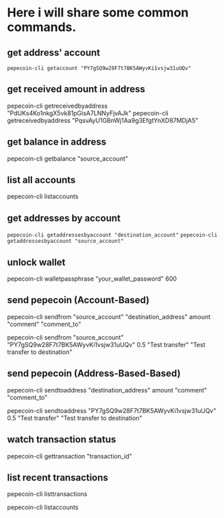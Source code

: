 # Here i will share some common commands. 

## get address' account 

``` pepecoin-cli getaccount "PY7gSQ9w28F7t7BK5AWyvKi1vsjw31uUQv" ```


## get received amount in address 

pepecoin-cli getreceivedbyaddress "PdUKs4Ko1nkgX5vk81pGisA7LNNyFjvAJk"
pepecoin-cli getreceivedbyaddress "PqsvAyU1GBnWj1Aa9g3EfgtYnXD87MDjA5"


## get balance  in address 
pepecoin-cli getbalance "source_account"


## list all accounts 

pepecoin-cli listaccounts



## get addresses by account 

``` pepecoin-cli getaddressesbyaccount "destination_account" ```
``` pepecoin-cli getaddressesbyaccount "source_account" ```


## unlock wallet 

pepecoin-cli walletpassphrase "your_wallet_password" 600


## send pepecoin  (Account-Based)

pepecoin-cli sendfrom "source_account" "destination_address" amount "comment" "comment_to"

pepecoin-cli sendfrom "source_account" "PY7gSQ9w28F7t7BK5AWyvKi1vsjw31uUQv" 0.5 "Test transfer" "Test transfer to destination"


## send pepecoin  (Address-Based-Based)

pepecoin-cli sendtoaddress "destination_address" amount "comment" "comment_to"

pepecoin-cli sendtoaddress "PY7gSQ9w28F7t7BK5AWyvKi1vsjw31uUQv" 0.5 "Test transfer" "Test transfer to destination"


## watch transaction status 

pepecoin-cli gettransaction "transaction_id"

## list recent transactions 

pepecoin-cli listtransactions

<!-- ## Verify Address Ownership

pepecoin-cli getaddressinfo "PdUKs4Ko1nkgX5vk81pGisA7LNNyFjvAJk" -->









 pepecoin-cli listaccounts